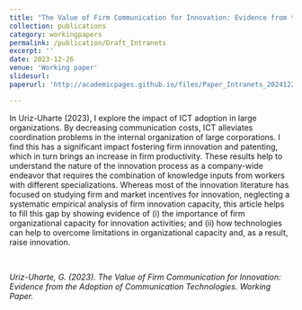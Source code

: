 ```yaml
---
title: "The Value of Firm Communication for Innovation: Evidence from the Adoption of Communication Technologies"
collection: publications
category: workingpapers
permalink: /publication/Draft_Intranets
excerpt: ''
date: 2023-12-26
venue: 'Working paper'
slidesurl: 
paperurl: 'http://academicpages.github.io/files/Paper_Intranets_20241226.pdf'

---
```


In Uriz-Uharte (2023), I explore the impact of ICT adoption in large organizations. By decreasing communication costs, ICT alleviates coordination problems in the internal organization of large corporations. I find this has a significant impact fostering firm innovation and patenting, which in turn brings an increase in firm productivity. These results help to understand the nature of the innovation process as a company-wide endeavor that requires the combination of knowledge inputs from workers with different specializations. Whereas most of the innovation literature has focused on studying firm and market incentives for innovation, neglecting a systematic empirical analysis of firm innovation capacity, this article helps to fill this gap by showing evidence of (i) the importance of firm organizational capacity for innovation activities; and (ii) how technologies can help to overcome limitations in organizational capacity and, as a result, raise innovation. 

<br>

<cite>Uriz-Uharte, G. (2023). The Value of Firm Communication for Innovation: Evidence from the Adoption of Communication Technologies. Working Paper.<cite>
